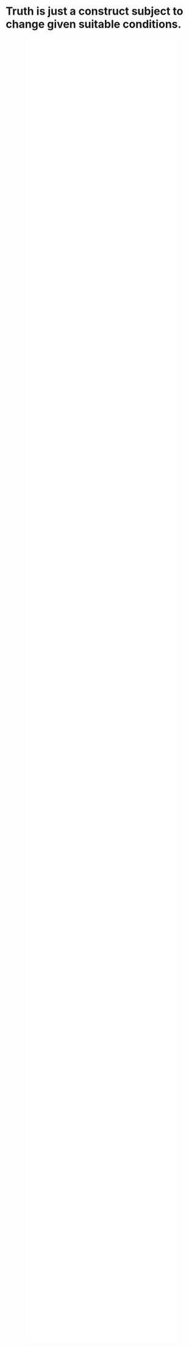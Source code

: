 # Truth is just a construct subject to change given suitable conditions.

<p align="center">
	<img src="/github-metrics.svg" alt="Metrics" width="400">
</p>

<!--
![Metrics](https://metrics.lecoq.io/salastro?template=classic&base.metadata=0&isocalendar=1&languages=1&stars=1&isocalendar.duration=half-year&languages.limit=8&languages.threshold=0%25&languages.colors=github&languages.sections=most-used&languages.indepth=false&languages.analysis.timeout=15&languages.categories=markup%2C%20programming&languages.recent.categories=markup%2C%20programming&languages.recent.load=300&languages.recent.days=14&stars.limit=3&config.timezone=Europe%2FAthens)
-->
